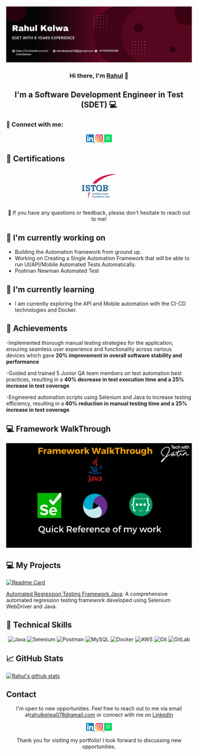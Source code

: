 <p align="center">
  <a href="https://in.linkedin.com/in/rahulkelwa" target="_blank" rel="noreferrer">
    <img src="https://raw.githubusercontent.com/RahulKelwaSDET/RahulKelwaSDET.github.io/master/images/banner.png" alt="My banner">
  </a>
</p>

<h3 align="center">Hi there, I'm <a href="https://in.linkedin.com/in/rahulkelwa" target="_blank" rel="noreferrer">Rahul</a> 👋</h3>

<h2 align="center">I'm a Software Development Engineer in Test (SDET) 💻</h2>

### 🤝 Connect with me:

<p align="center">
  <a href="https://in.linkedin.com/in/rahulkelwa/">
    <img src="https://raw.githubusercontent.com/RahulKelwaSDET/RahulKelwaSDET.github.io/master/images/linkedin.svg" alt="Rahul Kelwa | LinkedIn" width="21px"/>
  </a>
  <a href="https://www.instagram.com/rahulkelwa_">
    <img src="https://raw.githubusercontent.com/RahulKelwaSDET/RahulKelwaSDET.github.io/master/images/instagram.svg" alt="Rahul  | Instagram" width="21px"/>
  </a>
  <a href="https://wa.link/h6j5do">
    <img src="https://raw.githubusercontent.com/RahulKelwaSDET/RahulKelwaSDET.github.io/master/images/whatsapp.png" alt="Rahul | Whatsapp" width="21px"/>
  </a>
</p>
  
## 🥇 Certifications
<p align="center">
  <img src="https://raw.githubusercontent.com/RahulKelwaSDET/RahulKelwaSDET.github.io/master/images/ISTQB.png" alt="Rahul | ISTQB" width="100 px"/>
 
</p>

<p align="center">💬 If you have any questions or feedback, please don't hesitate to reach out to me!</p>

## 🔭 I'm currently working on

- Building the Automation framework from ground up.
- Working on Creating a Single Automation Framework that will be able to run UI/API/Mobile Automated Tests Automatically. 
- Postman Newman Automated Test 
<!-- <p align="center">    
<img src="https://raw.githubusercontent.com/RahulKelwaSDET/RahulKelwaSDET.github.io/master/images/postmanproject.jpg" alt="Rahul | Whatsapp" width="500px"/> </p> -->

## 🌱 I'm currently learning

- I am currently exploring the API and Mobile automation with the CI-CD technologies and Docker.


## 🥇 Achievements

-Implemented thorough manual testing strategies for the application, ensuring
seamless user experience and functionality across various devices which gave
<b>20% improvement in overall software stability and performance</b>

-Guided and trained 5 Junior QA team members on test automation best practices,
resulting in a  <b>40% decrease in test execution time and a 25% increase in test
coverage </b>

-Engineered automation scripts using Selenium and Java to increase testing
efficiency, resulting in a<b> 40% reduction in manual testing time and a 25% increase
in test coverage</b>


## 💻 Framework WalkThrough
[![Test Automation Framework Video](https://raw.githubusercontent.com/RahulKelwaSDET/RahulKelwaSDET.github.io/master/images/thumbnail.jpg)](https://youtu.be/BCaqX6XCKhw)

## 💻 My Projects 

[![Readme Card](https://github-readme-stats.vercel.app/api/pin/?username=RahulKelwaSDET&repo=DemoblaseSelenium)](https://github.com/RahulKelwaSDET/DemoblaseSelenium)

[Automated Regression Testing Framework Java](https://github.com/RahulKelwaSDET/): A comprehensive automated regression testing framework developed using Selenium WebDriver and Java.




## 💼 Technical Skills

<p align="center">
  <img src="https://img.shields.io/badge/Java-007396?style=for-the-badge&logo=java&logoColor=white" alt="Java">
  <img src="https://img.shields.io/badge/Selenium-43B02A?style=for-the-badge&logo=selenium&logoColor=white" alt="Selenium">
  <img src="https://img.shields.io/badge/Postman-FF6C37?style=for-the-badge&logo=postman&logoColor=white" alt="Postman">
  <img src="https://img.shields.io/badge/MySQL-4479A1?style=for-the-badge&logo=mysql&logoColor=white" alt="MySQL">
   <img src="https://img.shields.io/badge/Docker-2496ED?style=for-the-badge&logo=docker&logoColor=white" alt="Docker">
  <img src="https://img.shields.io/badge/AWS-232F3E?style=for-the-badge&logo=amazon-aws&logoColor=white" alt="AWS">
   <img src="https://img.shields.io/badge/Git-F05032?style=for-the-badge&logo=git&logoColor=white" alt="Git">
  <img src="https://img.shields.io/badge/GitLab-FCA121?style=for-the-badge&logo=gitlab&logoColor=white" alt="GitLab">
</p>

## 📈 GitHub Stats 

[![Rahul's github stats](https://github-readme-stats.vercel.app/api?username=RahulKelwaSDET)](https://github.com/RahulKelwaSDET)


## Contact

<p align="center">I'm open to new opportunities. Feel free to reach out to me via email at<a href="mailto:rahulkelwa078@gmail.com">rahulkelwa078@gmail.com</a> or connect with me on <a href="https://in.linkedin.com/in/rahulkelwa">LinkedIn</a></p>

<p align="center">
  <a href="https://in.linkedin.com/in/rahulkelwa/">
    <img src="https://raw.githubusercontent.com/RahulKelwaSDET/RahulKelwaSDET.github.io/master/images/linkedin.svg" alt="Rahul Kelwa | LinkedIn" width="21px"/>
  </a>
  <a href="https://www.instagram.com/rahulkelwa_">
    <img src="https://raw.githubusercontent.com/RahulKelwaSDET/RahulKelwaSDET.github.io/master/images/instagram.svg" alt="Rahul | Instagram" width="21px"/>
  </a>
  <a href="https://wa.link/h6j5do">
    <img src="https://raw.githubusercontent.com/RahulKelwaSDET/RahulKelwaSDET.github.io/master/images/whatsapp.png" alt="Rahul | Whatsapp" width="21px"/>
  </a>
</p>
  

<p align="center">Thank you for visiting my portfolio! I look forward to discussing new opportunities.</p>
